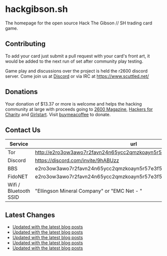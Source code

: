 # hackgibson.sh
The homepage for the open source Hack The Gibson // SH trading card game.


## Contributing

To add your card just submit a pull request with your card's front art, it would be added to the next run of set after community play testing.

Game play and discussions over the project is held the r2600 discord server. Come join us at [Discord](https://discord.com/invite/9hABUzz) or via IRC at https://www.scuttled.net/


## Donations

Your donation of $13.37 or more is welcome and helps the hacking community at large with proceeds going to [2600 Magazine](https://2600.com/), [Hackers for Charity](https://hackersforcharity.org) and [Girlstart](https://girlstart.org).  Visit [buymeacoffee](https://www.buymeacoffee.com/hackgibson.sh) to donate.


## Contact Us

Service | url
-|-
Tor | http://e2ro3ow3awo7r2favn24n65ycc2qmzkoayn5r57e3f56nvjwdcgg32ad.onion
Discord | https://discord.com/invite/9hABUzz
BBS | e2ro3ow3awo7r2favn24n65ycc2qmzkoayn5r57e3f56nvjwdcgg32ad.onion:23
FidoNET | e2ro3ow3awo7r2favn24n65ycc2qmzkoayn5r57e3f56nvjwdcgg32ad.onion:24554
Wifi / Bluetooth SSID | "Ellingson Mineral Company" or "EMC Net - <fidonet address>"

## Latest Changes
<!-- BLOG-POST-LIST:START -->
- [Updated with the latest blog posts](https://github.com/DFW2600/hackgibson.sh/commit/12e9d3d85867d3071d11a518fc9395ae8d155636)
- [Updated with the latest blog posts](https://github.com/DFW2600/hackgibson.sh/commit/fc29a2dd4325f745153d3787d22099bb851db221)
- [Updated with the latest blog posts](https://github.com/DFW2600/hackgibson.sh/commit/199f9f4e02e57bac64c903ac4e7564b39f86cab6)
- [Updated with the latest blog posts](https://github.com/DFW2600/hackgibson.sh/commit/1cbabe1171f02c3e2c719b941fb7741068444aa9)
- [Updated with the latest blog posts](https://github.com/DFW2600/hackgibson.sh/commit/41272b97f2352e3c1c3fb4eccf4516815214b55d)
<!-- BLOG-POST-LIST:END -->
